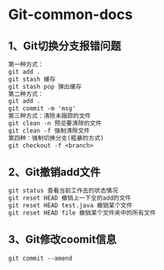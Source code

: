 # Git-common-docs
## 1、Git切换分支报错问题

```tex
第一种方式：
git add .
git stash 缓存
git stash pop 弹出缓存
第二种方式：
git add .
git commit -m 'msg'
第三种方式：清除未跟踪的文件
git clean -n 预览要清除的文件
git clean -f 强制清除文件
第四种：强制切换分支(粗暴的方式)
git checkout -f <branch>
```

## 2、Git撤销add文件

```tex
git status 查看当前工作去的状态情况
git reset HEAD 撤销上一下全的add的文件
git reset HEAD test.java 撤销某个文件
git reset HEAD file 撤销某个文件夹中的所有文件
```

## 3、Git修改coomit信息

```tex
git commit --amend
```


